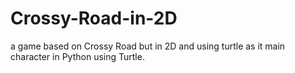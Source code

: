 # Crossy-Road-in-2D
a game based on Crossy Road but in 2D and using turtle as it main character in Python using Turtle.
